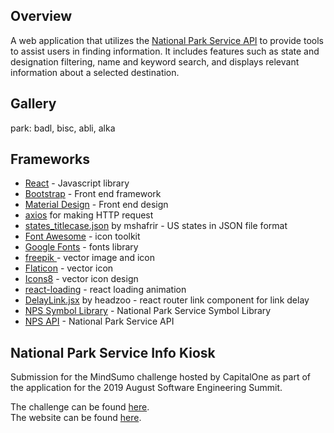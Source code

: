 ## Overview

A web application that utilizes the [National Park Service API](https://www.nps.gov/subjects/developer/api-documentation.htm#/) to provide tools to assist users in finding information. It includes features such as state and designation filtering, name and keyword search, and displays relevant information about a selected destination.

## Gallery

park: badl, bisc, abli, alka

## Frameworks

* [React](https://reactjs.org/docs/getting-started.html) - Javascript library
* [Bootstrap](https://getbootstrap.com/) - Front end framework
* [Material Design](https://material.io/design/) - Front end design
* [axios](https://github.com/axios/axios) for making HTTP request
* [states_titlecase.json](https://gist.github.com/mshafrir/2646763) by mshafrir - US states in JSON file format
* [Font Awesome](https://fontawesome.com/) - icon toolkit
* [Google Fonts](https://fonts.google.com/) - fonts library
* [freepik ](https://www.freepik.com/) - vector image and icon
* [Flaticon](https://www.flaticon.com/) - vector icon
* [Icons8](https://icons8.com/icons) - vector icon design
* [react-loading](https://www.npmjs.com/package/react-loading) - react loading animation
* [DelayLink.jsx](https://gist.github.com/headzoo/8f4c6a5e843ec26abdcad87cd93e3e2e) by headzoo - react router link component for link delay
* [NPS Symbol Library](https://www.nps.gov/maps/tools/symbol-library/) - National Park Service Symbol Library
* [NPS API](https://www.nps.gov/subjects/developer/api-documentation.htm#/) - National Park Service API

## National Park Service Info Kiosk

Submission for the MindSumo challenge hosted by CapitalOne as part of the application for the 2019 August Software Engineering Summit.<br>

The challenge can be found [here](https://www.mindsumo.com/contests/national-park-api).<br>
The website can be found [here](https://eunicornbread.github.io/mindSumoChallenge/#/).
